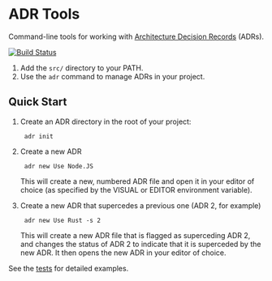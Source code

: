 ADR Tools
=========

Command-line tools for working with
[Architecture Decision Records](http://thinkrelevance.com/blog/2011/11/15/documenting-architecture-decisions) (ADRs).

[![Build Status](https://travis-ci.org/npryce/adr-tools.svg?branch=master)](https://travis-ci.org/npryce/adr-tools)

1. Add the `src/` directory to your PATH.
2. Use the `adr` command to manage ADRs in your project.

Quick Start
-----------

1. Create an ADR directory in the root of your project:

        adr init

2. Create a new ADR

        adr new Use Node.JS

    This will create a new, numbered ADR file and open it in your
    editor of choice (as specified by the VISUAL or EDITOR environment
    variable).

3. Create a new ADR that supercedes a previous one (ADR 2, for example)

        adr new Use Rust -s 2

    This will create a new ADR file that is flagged as superceding
    ADR 2, and changes the status of ADR 2 to indicate that it is
    superceded by the new ADR.  It then opens the new ADR in your
    editor of choice.


See the [tests](tests/) for detailed examples.

